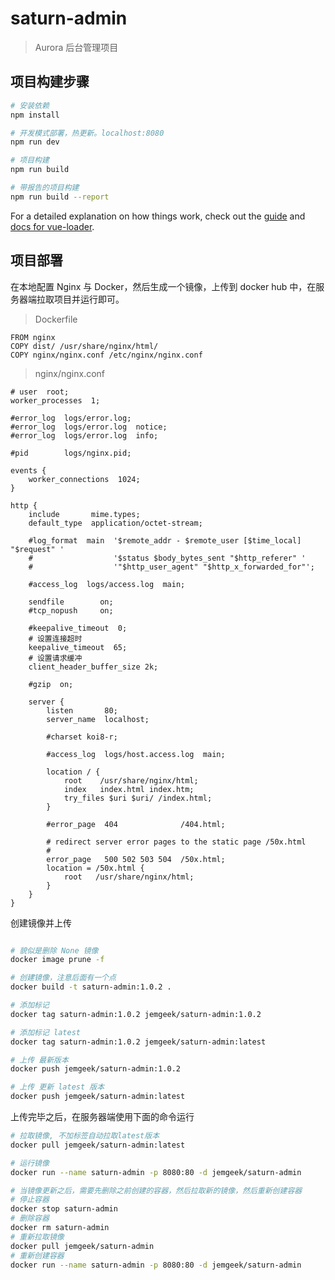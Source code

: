 # saturn-admin

> Aurora 后台管理项目

## 项目构建步骤

``` bash
# 安装依赖
npm install

# 开发模式部署，热更新。localhost:8080
npm run dev

# 项目构建
npm run build

# 带报告的项目构建
npm run build --report
```

For a detailed explanation on how things work, check out the [guide](http://vuejs-templates.github.io/webpack/) and [docs for vue-loader](http://vuejs.github.io/vue-loader).

## 项目部署

在本地配置 Nginx 与 Docker，然后生成一个镜像，上传到 docker hub 中，在服务器端拉取项目并运行即可。

> Dockerfile

```
FROM nginx
COPY dist/ /usr/share/nginx/html/
COPY nginx/nginx.conf /etc/nginx/nginx.conf
```

> nginx/nginx.conf

```
# user  root;
worker_processes  1;

#error_log  logs/error.log;
#error_log  logs/error.log  notice;
#error_log  logs/error.log  info;

#pid        logs/nginx.pid;

events {
    worker_connections  1024;
}

http {
    include       mime.types;
    default_type  application/octet-stream;

    #log_format  main  '$remote_addr - $remote_user [$time_local] "$request" '
    #                  '$status $body_bytes_sent "$http_referer" '
    #                  '"$http_user_agent" "$http_x_forwarded_for"';

    #access_log  logs/access.log  main;

    sendfile        on;
    #tcp_nopush     on;

    #keepalive_timeout  0;
    # 设置连接超时
    keepalive_timeout  65;
    # 设置请求缓冲
    client_header_buffer_size 2k;

    #gzip  on;

    server {
        listen       80;
        server_name  localhost;

        #charset koi8-r;

        #access_log  logs/host.access.log  main;

        location / {
            root    /usr/share/nginx/html;
            index   index.html index.htm;
            try_files $uri $uri/ /index.html;
        }

        #error_page  404              /404.html;

        # redirect server error pages to the static page /50x.html
        #
        error_page   500 502 503 504  /50x.html;
        location = /50x.html {
            root   /usr/share/nginx/html;
        }
    }
}

```

创建镜像并上传

``` bash

# 貌似是删除 None 镜像
docker image prune -f

# 创建镜像，注意后面有一个点
docker build -t saturn-admin:1.0.2 .

# 添加标记
docker tag saturn-admin:1.0.2 jemgeek/saturn-admin:1.0.2

# 添加标记 latest
docker tag saturn-admin:1.0.2 jemgeek/saturn-admin:latest

# 上传 最新版本
docker push jemgeek/saturn-admin:1.0.2

# 上传 更新 latest 版本
docker push jemgeek/saturn-admin:latest

```

上传完毕之后，在服务器端使用下面的命令运行

``` bash
# 拉取镜像, 不加标签自动拉取latest版本
docker pull jemgeek/saturn-admin:latest

# 运行镜像
docker run --name saturn-admin -p 8080:80 -d jemgeek/saturn-admin

# 当镜像更新之后，需要先删除之前创建的容器，然后拉取新的镜像，然后重新创建容器
# 停止容器
docker stop saturn-admin
# 删除容器
docker rm saturn-admin
# 重新拉取镜像
docker pull jemgeek/saturn-admin
# 重新创建容器
docker run --name saturn-admin -p 8080:80 -d jemgeek/saturn-admin
```
